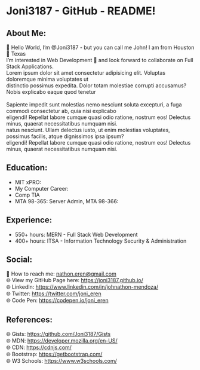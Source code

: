 # Joni3187 - GitHub - README!

## About Me:
 👋 Hello World, I’m @Joni3187 - but you can call me John! I am from Houston 🤠 Texas  <br>
 I’m interested in Web Development 👀 and look forward to collaborate on Full Stack Applications. <br>
 Lorem ipsum dolor sit amet consectetur adipisicing elit. Voluptas doloremque minima voluptates ut <br>
 distinctio possimus expedita. Dolor totam molestiae corrupti accusamus? Nobis explicabo eaque quod tenetur <br> 
 <br>
 Sapiente impedit sunt molestias nemo nesciunt soluta excepturi, a fuga commodi consectetur ab, quia nisi explicabo <br> 
 eligendi! Repellat labore cumque quasi odio ratione, nostrum eos! Delectus minus, quaerat necessitatibus numquam nisi. <br>
 natus nesciunt. Ullam delectus iusto, ut enim molestias  voluptates, possimus facilis, atque dignissimos ipsa ipsum? <br>
 eligendi! Repellat labore cumque quasi odio ratione, nostrum eos! Delectus minus, quaerat necessitatibus numquam nisi. <br>
 
 
## Education:
- MIT xPRO: 
- My Computer Career:
- Comp TIA <br>
- MTA 98-365: Server Admin, MTA 98-366: <br>
 
## Experience:

- 550+ hours: MERN - Full Stack Web Development 
- 400+ hours: ITSA - Information Technology Security & Administration <br>
  
<!--  
•	Networking I
o	220-1001 CompTIA A+ Core 1
o	98-367 MTA Security Fundamentals

•	Computer & Security: 
o	220-1002 CompTIA A+ Core 2

•	Operating Systems
o	98-365 MTA Server Administration Fundamentals
o	010-160 Linux Essentials

•	Server I
o	SK0-004 CompTIA Server+

•	Security I
o	SY0-501 CompTIA Security+

•	Net & Security I
o	98-366 MTA Networking Fundamentals
o	N10-007 Network+
 -->
 
## Social:
 📧 How to reach me: nathon.eren@gmail.com <br>
 🌐 View my GitHub Page here: https://joni3187.github.io/ <br>
 🌐 LinkedIn: https://www.linkedin.com/in/johnathon-mendoza/ <br>
 🌐 Twitter: https://twitter.com/joni_eren <br>
 🌐 Code Pen: https://codepen.io/joni_eren

## References: 
 🌐 Gists: https://github.com/Joni3187/Gists <br>
 🌐 MDN: https://developer.mozilla.org/en-US/ <br>
 🌐 CDN: https://cdnjs.com/ <br>
 🌐 Bootstrap: https://getbootstrap.com/ <br>
 🌐 W3 Schools: https://www.w3schools.com/



<!-- Joni3187/Joni3187 is a ✨ special ✨ repository because its `README.md` (this file) appears on your GitHub profile. You can click the Preview link to take a look at your changes. -->
